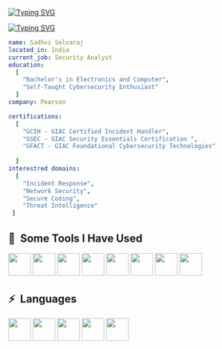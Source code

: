 [![Typing SVG](https://readme-typing-svg.demolab.com?font=Fira+Code&size=30&pause=1000&color=F71B3B&repeat=false&random=false&width=435&lines=Sadhvi+Selvaraj)](https://git.io/typing-svg)

[![Typing SVG](https://readme-typing-svg.demolab.com?font=Fira+Code&pause=1000&color=F71B3B&random=false&width=435&lines=Junior+Security+Analyst)](https://git.io/typing-svg)

```yaml
name: Sadhvi Selvaraj
located_in: India
current_job: Security Analyst
education:
  [
    "Bachelor's in Electronics and Computer",
    "Self-Taught Cybersecurity Enthusiast"
  ]
company: Pearson

certifications:
  [
    "GCIH - GIAC Certified Incident Handler",
    "GSEC - GIAC Security Essentials Certification ",
    "GFACT - GIAC Foundational Cybersecurity Technologies"
    
  ]
interestred domains:
  [
    "Incident Response",
    "Network Security",
    "Secure Coding",
    "Threat Intelligence"
 ]

```

<h2> 🚀 &nbsp;Some Tools I Have Used </h2>
<p align="left">
<img src="https://cdn.jsdelivr.net/gh/devicons/devicon/icons/jira/jira-original-wordmark.svg" width="45" height="45" />  
<img src="https://cdn.jsdelivr.net/gh/devicons/devicon/icons/bitbucket/bitbucket-original-wordmark.svg" width="45" height="45" />
<img src="https://cdn.jsdelivr.net/gh/devicons/devicon/icons/ubuntu/ubuntu-plain.svg" width="45" height="45" />
<img src="https://cdn.jsdelivr.net/gh/devicons/devicon/icons/amazonwebservices/amazonwebservices-original.svg" width="45" height="45" />
<img src="https://cdn.jsdelivr.net/gh/devicons/devicon/icons/linux/linux-original.svg" width="45" height="45" />
<img src="https://cdn.jsdelivr.net/gh/devicons/devicon/icons/matlab/matlab-original.svg" width="45" height="45" />
<img src="https://cdn.jsdelivr.net/gh/devicons/devicon/icons/anaconda/anaconda-original.svg" width="45" height="45" />   
<img src="https://cdn.jsdelivr.net/gh/devicons/devicon/icons/docker/docker-original-wordmark.svg" width="45" height="45"/>
          
</p>

<h2> ⚡ &nbsp;Languages </h2>
<p align="left">
<img src="https://cdn.jsdelivr.net/gh/devicons/devicon/icons/cplusplus/cplusplus-original.svg"  width="45" height="45"/>
<img src="https://cdn.jsdelivr.net/gh/devicons/devicon/icons/c/c-original.svg" width="45" height="45" />
<img src="https://cdn.jsdelivr.net/gh/devicons/devicon/icons/python/python-original.svg" width="45" height="45"/>
<img src="https://cdn.jsdelivr.net/gh/devicons/devicon/icons/bash/bash-plain.svg" width="45" height="45"/>     
<img src="https://cdn.jsdelivr.net/gh/devicons/devicon/icons/mysql/mysql-original-wordmark.svg" width="45" height="45" />
          
</p>


<!--
**Sadhvi19/Sadhvi19** is a ✨ _special_ ✨ repository because its `README.md` (this file) appears on your GitHub profile.

Here are some ideas to get you started:

- 🔭 I’m currently working on ...
- 🌱 I’m currently learning ...
- 👯 I’m looking to collaborate on ...
- 🤔 I’m looking for help with ...
- 💬 Ask me about ...
- 📫 How to reach me: ...
- 😄 Pronouns: ...
- ⚡ Fun fact: ...
-->
